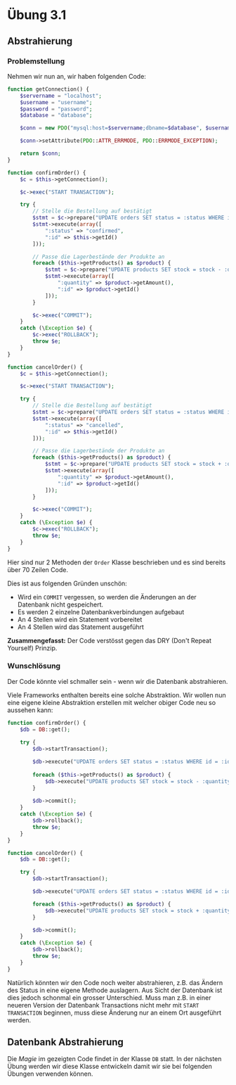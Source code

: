 # Übung 3.1 #

## Abstrahierung ##

### Problemstellung ###

Nehmen wir nun an, wir haben folgenden Code:

```php
function getConnection() {
    $servername = "localhost";
    $username = "username";
    $password = "password";
    $database = "database";

    $conn = new PDO("mysql:host=$servername;dbname=$database", $username, $password);

    $conn->setAttribute(PDO::ATTR_ERRMODE, PDO::ERRMODE_EXCEPTION);

    return $conn;
}

function confirmOrder() {
    $c = $this->getConnection();

    $c->exec("START TRANSACTION");

    try {
        // Stelle die Bestellung auf bestätigt
        $stmt = $c->prepare("UPDATE orders SET status = :status WHERE id = :id");
        $stmt->execute(array([
            ":status" => "confirmed",
            ":id" => $this->getId()
        ]));

        // Passe die Lagerbestände der Produkte an
        foreach ($this->getProducts() as $product) {
            $stmt = $c->prepare("UPDATE products SET stock = stock - :quantity WHERE id = :id");
            $stmt->execute(array([
                ":quantity" => $product->getAmount(),
                ":id" => $product->getId()
            ]));
        }

        $c->exec("COMMIT");
    }
    catch (\Exception $e) {
        $c->exec("ROLLBACK");
        throw $e;
    }
}

function cancelOrder() {
    $c = $this->getConnection();

    $c->exec("START TRANSACTION");

    try {
        // Stelle die Bestellung auf bestätigt
        $stmt = $c->prepare("UPDATE orders SET status = :status WHERE id = :id");
        $stmt->execute(array([
            ":status" => "cancelled",
            ":id" => $this->getId()
        ]));

        // Passe die Lagerbestände der Produkte an
        foreach ($this->getProducts() as $product) {
            $stmt = $c->prepare("UPDATE products SET stock = stock + :quantity WHERE id = :id");
            $stmt->execute(array([
                ":quantity" => $product->getAmount(),
                ":id" => $product->getId()
            ]));
        }

        $c->exec("COMMIT");
    }
    catch (\Exception $e) {
        $c->exec("ROLLBACK");
        throw $e;
    }
}
```

Hier sind nur 2 Methoden der `Order` Klasse beschrieben und es sind bereits über 70 Zeilen Code.

Dies ist aus folgenden Gründen unschön:

- Wird ein `COMMIT` vergessen, so werden die Änderungen an der Datenbank nicht gespeichert.
- Es werden 2 einzelne Datenbankverbindungen aufgebaut
- An 4 Stellen wird ein Statement vorbereitet
- An 4 Stellen wird das Statement ausgeführt

**Zusammengefasst:** Der Code verstösst gegen das DRY (Don't Repeat Yourself) Prinzip.

### Wunschlösung ###

Der Code könnte viel schmaller sein - wenn wir die Datenbank abstrahieren.

Viele Frameworks enthalten bereits eine solche Abstraktion. Wir wollen nun eine eigene kleine Abstraktion erstellen
mit welcher obiger Code neu so aussehen kann:

```php
function confirmOrder() {
    $db = DB::get();
    
    try {
        $db->startTransaction();

        $db->execute("UPDATE orders SET status = :status WHERE id = :id", [":status" => "confirmed", ":id" => $this->getId()]);
        
        foreach ($this->getProducts() as $product) {
            $db->execute("UPDATE products SET stock = stock - :quantity WHERE id = :id", [":quantity" => $product->getQuantity(), ":id" => $product->getId()]);
        }
        
        $db->commit();
    }
    catch (\Exception $e) {
        $db->rollback();
        throw $e;
    }
}

function cancelOrder() {
    $db = DB::get();

    try {
        $db->startTransaction();

        $db->execute("UPDATE orders SET status = :status WHERE id = :id", [":status" => "cancelled", ":id" => $this->getId()]);

        foreach ($this->getProducts() as $product) {
            $db->execute("UPDATE products SET stock = stock + :quantity WHERE id = :id", [":quantity" => $product->getQuantity(), ":id" => $product->getId()]);
        }

        $db->commit();
    }
    catch (\Exception $e) {
        $db->rollback();
        throw $e;
    }
}
```

Natürlich könnten wir den Code noch weiter abstrahieren, z.B. das Ändern des Status in eine eigene
Methode auslagern.
Aus Sicht der Datenbank ist dies jedoch schonmal ein grosser Unterschied. Muss man z.B. in einer neueren Version
der Datenbank Transactions nicht mehr mit `START TRANSACTION` beginnen, muss diese Änderung nur an einem Ort ausgeführt werden.

## Datenbank Abstrahierung ##

Die *Magie* im gezeigten Code findet in der Klasse `DB` statt. In der nächsten Übung werden wir diese Klasse
entwickeln damit wir sie bei folgenden Übungen verwenden können.